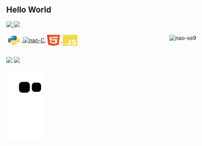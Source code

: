 ## Hello World
 <div>
 <a href="https://github.com/ericasnogueira">
  <img height="180em" src="https://github-readme-stats.vercel.app/api?username=ericasnogueira&show_icons=true&include_all_commits=true&theme=buefy&hide_border=truee"/>
  
  <img height="180em" src="https://github-readme-stats.vercel.app/api/top-langs/?username=ericasnogueira&layout=compact&langs_count=7&theme=buefy&hide_border=true"/>
</div>
 
<div style="display: inline_block"><br>
  <img align="center" alt="nao-Python" height="30" width="40" src="https://raw.githubusercontent.com/devicons/devicon/master/icons/python/python-original.svg">
  <img align="center" alt="nao-C" height="30" width="40" src="https://icongr.am/devicon/c-original.svg?size=128&color=currentColor">
  <img align="center" alt="nao-HTML" height="30" width="40" src="https://raw.githubusercontent.com/devicons/devicon/master/icons/html5/html5-original.svg">
  <img align="center" alt="nao-Js" height="30" width="40" src="https://raw.githubusercontent.com/devicons/devicon/master/icons/javascript/javascript-plain.svg">
  <img align="right" alt="nao-se9" src="https://1.bp.blogspot.com/-Zy9fqOW8GFY/XOWeahMi46I/AAAAAAAAcS4/-QsUIa7bGigVsdfXCxCr3Am-r3BGnh49wCLcBGAs/s1600/kawaii-cute-fofo-anime-gif%2B%252817%2529.gif">
  
</div>
  
  ##
 
<div> 

  <a href = "mailto:ericasnogueira10@gail.com"><img src="https://img.shields.io/badge/-Gmail-%23333?style=for-the-badge&logo=gmail&logoColor=white" target="_blank"></a>
  <a href="https://www.linkedin.com/in/erica-silva-nogueira-5704791a4/" target="_blank"><img src="https://img.shields.io/badge/-LinkedIn-%230077B5?style=for-the-badge&logo=linkedin&logoColor=white" target="_blank"></a> 
 
  ![Snake animation](https://github.com/rafaballerini/rafaballerini/blob/output/github-contribution-grid-snake.svg)
  
</div>
